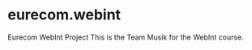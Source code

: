eurecom.webint
==============

Eurecom WebInt Project
This is the Team Musik for the WebInt course.

